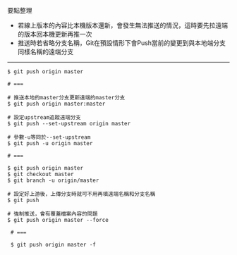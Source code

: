 要點整理
- 若線上版本的內容比本機版本還新，會發生無法推送的情況，這時要先拉遠端的版本回本機更新再推一次
- 推送時若省略分支名稱，Git在預設情形下會Push當前的變更到與本地端分支同樣名稱的遠端分支

---

```
$ git push origin master

# ===

# 推送本地的master分支更新遠端的master分支
$ git push origin master:master
```

```
# 設定upstream追蹤遠端分支
$ git push --set-upstream origin master

# 參數-u等同於--set-upstream
$ git push -u origin master

# ===

$ git push origin master
$ git checkout master
$ git branch -u origin/master
```

```
# 設定好上游後，上傳分支時就可不用再填遠端名稱和分支名稱
$ git push
```

```
# 強制推送，會有覆蓋檔案內容的問題
$ git push origin master --force

 # ===
 
 $ git push origin master -f
```
